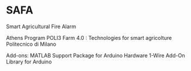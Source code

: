 # SAFA
Smart Agricultural Fire Alarm

Athens Program POLI3
Farm 4.0 : Technologies for smart agricolture
Politecnico di Milano

Add-ons:
MATLAB Support Package for Arduino Hardware
1-Wire Add-On Library for Arduino
